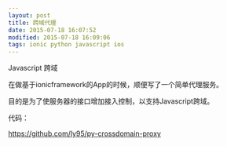 ```yaml
---
layout: post
title: 跨域代理
date: 2015-07-18 16:07:52
modified: 2015-07-18 16:09:06
tags: ionic python javascript ios
---
```

Javascript 跨域

在做基于ionicframework的App的时候，顺便写了一个简单代理服务。

目的是为了使服务器的接口增加接入控制，以支持Javascript跨域。

代码：

https://github.com/ly95/py-crossdomain-proxy